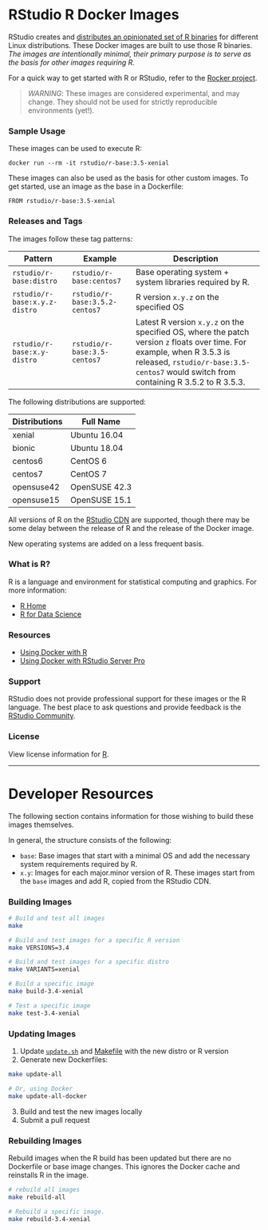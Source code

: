 # RStudio R Docker Images

RStudio creates and [distributes an opinionated set of R
binaries](https://github.com/rstudio/r-builds) for different Linux
distributions. These Docker images are built to use those R binaries. *The
images are intentionally minimal, their primary purpose is to serve as the
basis for other images requiring R.* 

For a quick way to get started with R or RStudio, 
refer to the [Rocker project](https://www.rocker-project.org/).

> *WARNING*: These images are considered experimental, and may change. They should
> not be used for strictly reproducible environments (yet!). 

### Sample Usage

These images can be used to execute R:

```
docker run --rm -it rstudio/r-base:3.5-xenial
```

These images can also be used as the basis for other custom images. To get
started, use an image as the base in a Dockerfile:

```
FROM rstudio/r-base:3.5-xenial
```

### Releases and Tags

The images follow these tag patterns: 

| Pattern | Example | Description |
| --- | --- | --- | 
| `rstudio/r-base:distro` | `rstudio/r-base:centos7` |  Base operating system + system libraries required by R. |
| `rstudio/r-base:x.y.z-distro` | `rstudio/r-base:3.5.2-centos7` | R version `x.y.z` on the specified OS |
| `rstudio/r-base:x.y-distro` | `rstudio/r-base:3.5-centos7` | Latest R version `x.y.z` on the specified OS, where the patch version `z` floats over time. For example, when R 3.5.3 is released, `rstudio/r-base:3.5-centos7` would switch from containing R 3.5.2 to R 3.5.3.|


The following distributions are supported:  

| Distributions | Full Name |
| ------------- |-----------|
| xenial        | Ubuntu 16.04 |
| bionic        | Ubuntu 18.04 |
| centos6       | CentOS 6 |
| centos7       | CentOS 7 |
| opensuse42    | OpenSUSE 42.3 |
| opensuse15    | OpenSUSE 15.1 |

All versions of R on the [RStudio CDN](https://cdn.rstudio.com/r/versions.json)
are supported, though there may be some delay between the release of R and the
release of the Docker image.

New operating systems are added on a less frequent basis. 


### What is R?

R is a language and environment for statistical computing and graphics. For more information:

- [R Home](https://www.r-project.org/about.html)
- [R for Data Science](https://r4ds.had.co.nz/) 

### Resources

- [Using Docker with R](https://environments.rstudio.com/docker)
- [Using Docker with RStudio Server Pro](https://solutions.rstudio.com/launcher/overview/) 

### Support

RStudio does not provide professional support for these images or the R
language. The best place to ask questions and provide feedback is the [RStudio
Community]().

### License

View license information for [R](https://www.r-project.org/Licenses/).


---

# Developer Resources

The following section contains information for those wishing to build these
images themselves.

In general, the structure consists of the following:

- `base`: Base images that start with a minimal OS and add the necessary system
  requirements required by R.
- `x.y`: Images for each major.minor version of R. These images start from the
  `base` images and add R, copied from the RStudio CDN. 


### Building Images
```bash
# Build and test all images
make

# Build and test images for a specific R version
make VERSIONS=3.4

# Build and test images for a specific distro
make VARIANTS=xenial

# Build a specific image
make build-3.4-xenial

# Test a specific image
make test-3.4-xenial
```

### Updating Images
1. Update [`update.sh`](update.sh) and [Makefile](Makefile) with the new distro or R version
2. Generate new Dockerfiles:
```bash
make update-all

# Or, using Docker
make update-all-docker
```
3. Build and test the new images locally
4. Submit a pull request

### Rebuilding Images

Rebuild images when the R build has been updated but there are no Dockerfile or base image changes.
This ignores the Docker cache and reinstalls R in the image.

```bash
# rebuild all images
make rebuild-all

# Rebuild a specific image.
make rebuild-3.4-xenial
```
